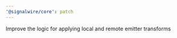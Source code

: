 ```yaml
---
'@signalwire/core': patch
---
```


Improve the logic for applying local and remote emitter transforms
